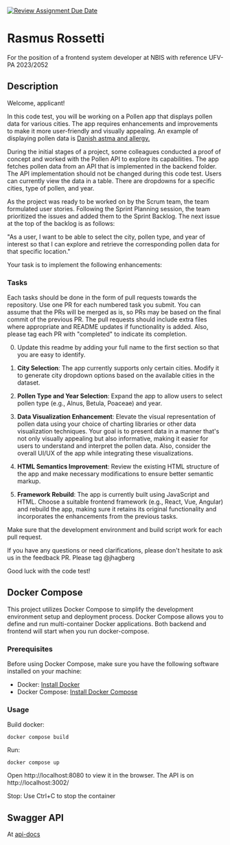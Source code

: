 [![Review Assignment Due Date](https://classroom.github.com/assets/deadline-readme-button-24ddc0f5d75046c5622901739e7c5dd533143b0c8e959d652212380cedb1ea36.svg)](https://classroom.github.com/a/IUdL_SNw)

# Rasmus Rossetti

For the position of a frontend system developer at NBIS with reference UFV-PA 2023/2052

## Description

Welcome, applicant!

In this code test, you will be working on a Pollen app that displays pollen data for various cities.
The app requires enhancements and improvements to make it more user-friendly and visually appealing.
An example of displaying pollen data is [Danish astma and allergy. ](https://www.astma-allergi.dk/pollenservices/pollengrafer/)

During the initial stages of a project, some colleagues conducted a proof of concept and worked with the
Pollen API to explore its capabilities. The app fetches pollen data from an API that is implemented in the backend folder.
The API implementation should not be changed during this code test. Users can currently view the data in a table. There are dropdowns
for a specific cities, type of pollen, and year.

As the project was ready to be worked on by the Scrum team, the team formulated user stories.
Following the Sprint Planning session, the team prioritized the issues and added them to the Sprint Backlog.
The next issue at the top of the backlog is as follows:

"As a user, I want to be able to select the city, pollen type, and year of interest so that
I can explore and retrieve the corresponding pollen data for that specific location."

Your task is to implement the following enhancements:

### Tasks

Each tasks should be done in the form of pull requests towards the repository. Use one PR for each numbered task you submit.
You can assume that the PRs will be merged as is, so PRs may be based on the final commit of the previous PR.
The pull requests should include extra files where appropriate and README updates if functionality is added.
Also, please tag each PR with "completed" to indicate its completion.

0. Update this readme by adding your full name to the first section so that
   you are easy to identify.

1. **City Selection**: The app currently supports only certain cities. Modify it to generate city dropdown options based on the available cities in the dataset.

2. **Pollen Type and Year Selection**: Expand the app to allow users to select pollen type (e.g., Alnus, Betula, Poaceae) and year.

3. **Data Visualization Enhancement**: Elevate the visual representation of pollen data using your choice of charting libraries or other data visualization techniques. Your goal is to present data in a manner that's not only visually appealing but also informative, making it easier for users to understand and interpret the pollen data. Also, consider the overall UI/UX of the app while integrating these visualizations.

4. **HTML Semantics Improvement**: Review the existing HTML structure of the app and make necessary modifications
   to ensure better semantic markup.

5. **Framework Rebuild**: The app is currently built using JavaScript and HTML. Choose a suitable frontend framework (e.g., React, Vue, Angular) and rebuild the app, making sure it retains its original functionality and incorporates the enhancements from the previous tasks.

Make sure that the development environment and build script work for each pull request.

If you have any questions or need clarifications, please don't hesitate to ask us in the feedback PR. Please tag @jhagberg

Good luck with the code test!

## Docker Compose

This project utilizes Docker Compose to simplify the development environment setup and deployment process.
Docker Compose allows you to define and run multi-container Docker applications.
Both backend and frontend will start when you run docker-compose.

### Prerequisites

Before using Docker Compose, make sure you have the following software installed on your machine:

- Docker: [Install Docker](https://docs.docker.com/get-docker/)
- Docker Compose: [Install Docker Compose](https://docs.docker.com/compose/install/)

### Usage

Build docker:

```
docker compose build
```

Run:

```
docker compose up
```

Open http://localhost:8080 to view it in the browser. The API is on http://localhost:3002/

Stop:
Use Ctrl+C to stop the container

## Swagger API

At [api-docs](http://localhost:3002/api-docs)
